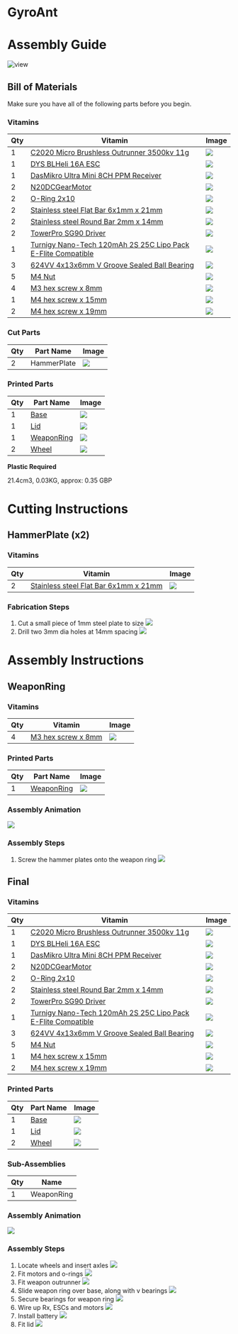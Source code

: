 # GyroAnt
# Assembly Guide

![view](../images/GyroAnt_view.png)

## Bill of Materials

Make sure you have all of the following parts before you begin.

### Vitamins

Qty | Vitamin | Image
--- | --- | ---
1 | [C2020 Micro Brushless Outrunner 3500kv 11g]() | ![](../vitamins/images/C2020MicroBrushlessOutrunner3500kv11g_view.png) | 
1 | [DYS BLHeli 16A ESC]() | ![](../vitamins/images/DYSBLHeli16AESC_view.png) | 
1 | [DasMikro Ultra Mini 8CH PPM Receiver]() | ![](../vitamins/images/DasMikroUltraMini8CHPPMReceiver_view.png) | 
2 | [N20DCGearMotor]() | ![](../vitamins/images/N20DCGearMotor_view.png) | 
2 | [O-Ring 2x10]() | ![](../vitamins/images/ORing2x10_view.png) | 
2 | [Stainless steel Flat Bar 6x1mm x 21mm]() | ![](../vitamins/images/StainlesssteelFlatBar6x1mmx21mm_view.png) | 
2 | [Stainless steel Round Bar 2mm x 14mm]() | ![](../vitamins/images/StainlesssteelRoundBar2mmx14mm_view.png) | 
2 | [TowerPro SG90 Driver]() | ![](../vitamins/images/TowerProSG90Driver_view.png) | 
1 | [Turnigy Nano-Tech 120mAh 2S 25C Lipo Pack E-Flite Compatible]() | ![](../vitamins/images/TurnigyNanoTech120mAh2S25CLipoPackEFliteCompatible_view.png) | 
3 | [624VV 4x13x6mm V Groove Sealed Ball Bearing]() | ![](../vitamins/images/624VV4x13x6mmVGrooveSealedBallBearing_view.png) | 
5 | [M4 Nut]() | ![](../vitamins/images/M4Nut_view.png) | 
4 | [M3 hex screw x 8mm]() | ![](../vitamins/images/M3hexscrewx8mm_view.png) | 
1 | [M4 hex screw x 15mm]() | ![](../vitamins/images/M4hexscrewx15mm_view.png) | 
2 | [M4 hex screw x 19mm]() | ![](../vitamins/images/M4hexscrewx19mm_view.png) | 

### Cut Parts

Qty | Part Name | Image
--- | --- | ---
2 | HammerPlate | ![](../cutparts/images/HammerPlate_view.png) | 

### Printed Parts

Qty | Part Name | Image
--- | --- | ---
1 | [Base](../printedparts/stl/Base.stl) | ![](../printedparts/images/Base_view.png) | 
1 | [Lid](../printedparts/stl/Lid.stl) | ![](../printedparts/images/Lid_view.png) | 
1 | [WeaponRing](../printedparts/stl/WeaponRing.stl) | ![](../printedparts/images/WeaponRing_view.png) | 
2 | [Wheel](../printedparts/stl/Wheel.stl) | ![](../printedparts/images/Wheel_view.png) | 


**Plastic Required**

21.4cm3, 0.03KG,  approx: 0.35 GBP


# Cutting Instructions

## HammerPlate (x2)

### Vitamins

Qty | Vitamin | Image
--- | --- | ---
2 | [Stainless steel Flat Bar 6x1mm x 21mm]() | ![](../vitamins/images/StainlesssteelFlatBar6x1mmx21mm_view.png) | 

### Fabrication Steps

1. Cut a small piece of 1mm steel plate to size
![](../cutparts/images/HammerPlate_step1_view.png)
2. Drill two 3mm dia holes at 14mm spacing
![](../cutparts/images/HammerPlate_step2_view.png)


# Assembly Instructions

## WeaponRing

### Vitamins

Qty | Vitamin | Image
--- | --- | ---
4 | [M3 hex screw x 8mm]() | ![](../vitamins/images/M3hexscrewx8mm_view.png) | 

### Printed Parts

Qty | Part Name | Image
--- | --- | ---
1 | [WeaponRing](../printedparts/stl/WeaponRing.stl) | ![](../printedparts/images/WeaponRing_view.png) | 

### Assembly Animation

![](../assemblies/GyroAnt/WeaponRing.gif)

### Assembly Steps

1. Screw the hammer plates onto the weapon ring
![](../assemblies/GyroAnt/WeaponRing_step1_view.png)


## Final

### Vitamins

Qty | Vitamin | Image
--- | --- | ---
1 | [C2020 Micro Brushless Outrunner 3500kv 11g]() | ![](../vitamins/images/C2020MicroBrushlessOutrunner3500kv11g_view.png) | 
1 | [DYS BLHeli 16A ESC]() | ![](../vitamins/images/DYSBLHeli16AESC_view.png) | 
1 | [DasMikro Ultra Mini 8CH PPM Receiver]() | ![](../vitamins/images/DasMikroUltraMini8CHPPMReceiver_view.png) | 
2 | [N20DCGearMotor]() | ![](../vitamins/images/N20DCGearMotor_view.png) | 
2 | [O-Ring 2x10]() | ![](../vitamins/images/ORing2x10_view.png) | 
2 | [Stainless steel Round Bar 2mm x 14mm]() | ![](../vitamins/images/StainlesssteelRoundBar2mmx14mm_view.png) | 
2 | [TowerPro SG90 Driver]() | ![](../vitamins/images/TowerProSG90Driver_view.png) | 
1 | [Turnigy Nano-Tech 120mAh 2S 25C Lipo Pack E-Flite Compatible]() | ![](../vitamins/images/TurnigyNanoTech120mAh2S25CLipoPackEFliteCompatible_view.png) | 
3 | [624VV 4x13x6mm V Groove Sealed Ball Bearing]() | ![](../vitamins/images/624VV4x13x6mmVGrooveSealedBallBearing_view.png) | 
5 | [M4 Nut]() | ![](../vitamins/images/M4Nut_view.png) | 
1 | [M4 hex screw x 15mm]() | ![](../vitamins/images/M4hexscrewx15mm_view.png) | 
2 | [M4 hex screw x 19mm]() | ![](../vitamins/images/M4hexscrewx19mm_view.png) | 

### Printed Parts

Qty | Part Name | Image
--- | --- | ---
1 | [Base](../printedparts/stl/Base.stl) | ![](../printedparts/images/Base_view.png) | 
1 | [Lid](../printedparts/stl/Lid.stl) | ![](../printedparts/images/Lid_view.png) | 
2 | [Wheel](../printedparts/stl/Wheel.stl) | ![](../printedparts/images/Wheel_view.png) | 

### Sub-Assemblies

Qty | Name 
--- | --- 
1 | WeaponRing

### Assembly Animation

![](../assemblies/GyroAnt/GyroAnt.gif)

### Assembly Steps

1. Locate wheels and insert axles
![](../assemblies/GyroAnt/Final_step1_view.png)
2. Fit motors and o-rings
![](../assemblies/GyroAnt/Final_step2_view.png)
3. Fit weapon outrunner
![](../assemblies/GyroAnt/Final_step3_view.png)
4. Slide weapon ring over base, along with v bearings
![](../assemblies/GyroAnt/Final_step4_view.png)
5. Secure bearings for weapon ring
![](../assemblies/GyroAnt/Final_step5_view.png)
6. Wire up Rx, ESCs and motors
![](../assemblies/GyroAnt/Final_step6_view.png)
7. Install battery
![](../assemblies/GyroAnt/Final_step7_view.png)
8. Fit lid
![](../assemblies/GyroAnt/Final_step8_view.png)


